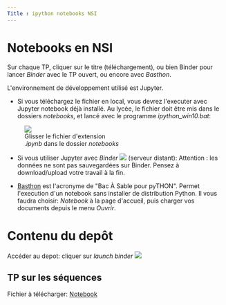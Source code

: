 ```yaml
---
Title : ipython notebooks NSI
---
```



# Notebooks en NSI

Sur chaque TP, cliquer sur le titre (téléchargement), ou bien Binder pour lancer *Binder* avec le TP ouvert, ou encore avec *Basthon*.

L'environnement de développement utilisé est Jupyter. 

* Si vous téléchargez le fichier en local, vous devrez l'executer avec Jupyter notebook déjà installé. Au lycée, le fichier doit être mis dans le dossiers *notebooks*, et lancé avec le programme *ipython_win10.bat*:

<figure>
<img src ="/images/environment.png">
<figcaption>Glisser le fichier d'extension<br>
<i>.ipynb</i> dans le dossier <i>notebooks</i></figcaption>
</figure>

* Si vous utiliser Jupyter avec *Binder* <a href="https://mybinder.org/v2/gh/tix06/notebooks_Physique.git/master" target="_blank"><img src="/images/binder.svg"></a> (serveur distant): Attention : les données ne sont pas sauvegardées sur Binder. Pensez à download/upload votre travail à la fin.

* <a href="https://basthon.fr/" target=_blank>Basthon</a> est l'acronyme de "Bac À Sable pour pyTHON". Permet l'execution d'un notebook sans installer de distribution Python. Il vous faudra choisir: *Notebook* à la page d'accueil, puis charger vos documents depuis le menu *Ouvrir*.

# Contenu du depôt
Accéder au depot: cliquer sur *launch binder* <a href="https://mybinder.org/v2/gh/tix06/notebooks_NSI.git/HEAD" target="_blank"><img src="/images/binder.svg"></a>

## TP sur les séquences
Fichier à télécharger: <a href="/scripts/notebooks/sequence1.ipynb" download="sequence1.ipynb">Notebook</a>


